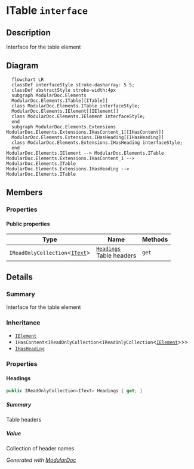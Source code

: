 # ITable `interface`

## Description
Interface for the table element

## Diagram
```mermaid
  flowchart LR
  classDef interfaceStyle stroke-dasharray: 5 5;
  classDef abstractStyle stroke-width:4px
  subgraph ModularDoc.Elements
  ModularDoc.Elements.ITable[[ITable]]
  class ModularDoc.Elements.ITable interfaceStyle;
  ModularDoc.Elements.IElement[[IElement]]
  class ModularDoc.Elements.IElement interfaceStyle;
  end
  subgraph ModularDoc.Elements.Extensions
ModularDoc.Elements.Extensions.IHasContent_1[[IHasContent]]
  ModularDoc.Elements.Extensions.IHasHeading[[IHasHeading]]
  class ModularDoc.Elements.Extensions.IHasHeading interfaceStyle;
  end
ModularDoc.Elements.IElement --> ModularDoc.Elements.ITable
ModularDoc.Elements.Extensions.IHasContent_1 --> ModularDoc.Elements.ITable
ModularDoc.Elements.Extensions.IHasHeading --> ModularDoc.Elements.ITable
```

## Members
### Properties
#### Public  properties
| Type | Name | Methods |
| --- | --- | --- |
| `IReadOnlyCollection`&lt;[`IText`](./IText.md)&gt; | [`Headings`](#headings)<br>Table headers | `get` |

## Details
### Summary
Interface for the table element

### Inheritance
 - [
`IElement`
](./IElement.md)
 - `IHasContent`&lt;`IReadOnlyCollection`&lt;`IReadOnlyCollection`&lt;[`IElement`](./IElement.md)&gt;&gt;&gt;
 - [
`IHasHeading`
](extensions/IHasHeading.md)

### Properties
#### Headings
```csharp
public IReadOnlyCollection<IText> Headings { get; }
```
##### Summary
Table headers

##### Value
Collection of header names

*Generated with* [*ModularDoc*](https://github.com/hailstorm75/ModularDoc)
